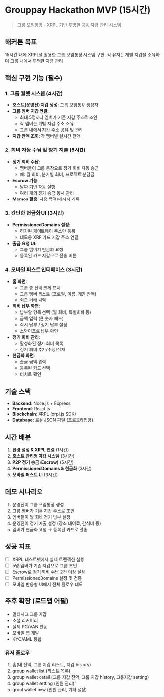 # Grouppay Hackathon MVP (15시간)
> 그룹 모임통장 - XRPL 기반 투명한 공동 자금 관리 시스템

## 해커톤 목표
15시간 내에 XRPL을 활용한 그룹 모임통장 시스템 구현. 각 유저는 개별 지갑을 소유하며 그룹 내에서 투명한 자금 관리

## 핵심 구현 기능 (필수)

### 1. 그룹 월렛 시스템 (4시간)
- **호스트(운영진) 지갑 생성**: 그룹 모임통장 생성자
- **그룹 멤버 지갑 연결**: 
  - 최대 5명까지 멤버가 기존 지갑 주소로 조인
  - 각 멤버는 개별 지갑 주소 소유
  - 그룹 내에서 지갑 주소 공유 및 관리
- **지갑 잔액 조회**: 각 멤버별 실시간 잔액

### 2. 회비 자동 수납 및 정기 지출 (5시간)
- **정기 회비 수납**: 
  - 멤버들이 그룹 통장으로 정기 회비 자동 송금
  - 예: 월 회비, 분기별 회비, 프로젝트 분담금
- **Escrow 기능**:
  - 날짜 기반 자동 실행
  - 여러 개의 정기 송금 동시 관리
- **Memos 활용**: 사용 목적/메시지 기록

### 3. 간단한 현금화 UI (3시간)
- **PermissionedDomains 설정**: 
  - 허가된 게이트웨이 주소만 등록
  - 데모용 XRP 카드 지갑 주소 연결
- **출금 요청 UI**: 
  - 그룹 멤버가 현금화 요청
  - 등록된 카드 지갑으로 전송 버튼

### 4. 모바일 퍼스트 인터페이스 (3시간)
- **홈 화면**: 
  - 그룹 총 잔액 크게 표시
  - 그룹 멤버 리스트 (프로필, 이름, 개인 잔액)
  - 최근 거래 내역
- **회비 납부 화면**:
  - 납부할 항목 선택 (월 회비, 특별회비 등)
  - 금액 입력 (큰 숫자 패드)
  - 즉시 납부 / 정기 납부 설정
  - 스와이프로 납부 확인
- **정기 회비 관리**:
  - 활성화된 정기 회비 목록
  - 정기 회비 추가/수정/삭제
- **현금화 화면**:
  - 출금 금액 입력
  - 등록된 카드 선택
  - 터치로 확인

## 기술 스택
- **Backend**: Node.js + Express
- **Frontend**: React.js
- **Blockchain**: XRPL (xrpl.js SDK)
- **Database**: 로컬 JSON 파일 (프로토타입용)

## 시간 배분
1. **환경 설정 & XRPL 연결** (1시간)
2. **호스트 관리형 지갑 시스템** (3시간)
3. **P2P 정기 송금 (Escrow)** (5시간)
4. **PermissionedDomains & 현금화** (3시간)
5. **모바일 퍼스트 UI** (3시간)

## 데모 시나리오
1. 운영진이 그룹 모임통장 생성
2. 그룹 멤버가 기존 지갑 주소로 조인
3. 멤버들이 월 회비 정기 납부 설정
4. 운영진이 정기 지출 설정 (장소 대여료, 간식비 등)
5. 멤버가 현금화 요청 → 등록된 카드로 전송

## 성공 지표
- [ ] XRPL 테스트넷에서 실제 트랜잭션 실행
- [ ] 5명 멤버가 기존 지갑으로 그룹 조인
- [ ] Escrow로 정기 회비 수납 2건 이상 설정
- [ ] PermissionedDomains 설정 및 검증
- [ ] 모바일 반응형 UI에서 전체 플로우 데모

## 추후 확장 (로드맵 어필)
- 멀티시그 그룹 지갑
- 소셜 리커버리
- 실제 PG/VAN 연동
- 모바일 앱 개발
- KYC/AML 통합


### 유저 플로우
1. 홈(내 잔액, 그룹 지갑 리스트, 지갑 history)
2. group wallet list (리스트 목록)
3. group wallet detail (그룹 지갑 잔액, 그룹 지갑 history, 그룹지갑 setting)
4. group wallet setting (인원 관리)'
5. groul wallet new (인원 관리, 기타 설정)